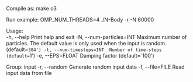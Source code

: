 Compile as:
make o3

Run example:
OMP_NUM_THREADS=4 ./N-Body -r -N 60000

Usage:    
  -h, --help               Print help and exit
  -N, --num-particles=INT  Maximum number of particles. The default value is 
                             only used
                             	 when the input is random.  (default=`384')
  -t, --num-timesteps=INT  Number of time-steps  (default=`1')
  -e, --EPS=FLOAT          Damping factor  (default=`100')

 Group: input
  -r, --random             Generate random input data
  -f, --file=FILE          Read input data from file

